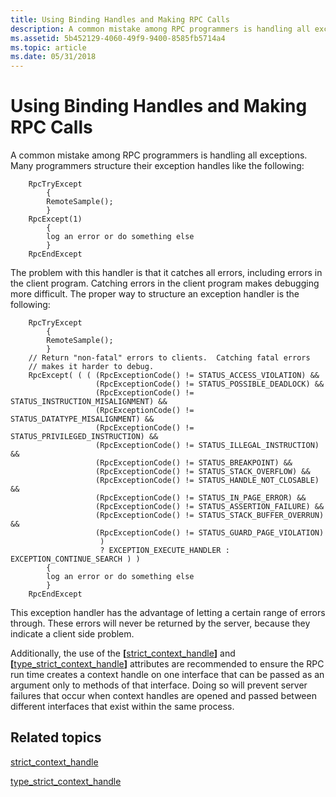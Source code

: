 ```yaml
---
title: Using Binding Handles and Making RPC Calls
description: A common mistake among RPC programmers is handling all exceptions.
ms.assetid: 5b452129-4060-49f9-9400-8585fb5714a4
ms.topic: article
ms.date: 05/31/2018
---
```


# Using Binding Handles and Making RPC Calls

A common mistake among RPC programmers is handling all exceptions. Many programmers structure their exception handles like the following:

``` syntax
    RpcTryExcept
        {
        RemoteSample();
        }
    RpcExcept(1)
        {
        log an error or do something else
        }
    RpcEndExcept
```

The problem with this handler is that it catches all errors, including errors in the client program. Catching errors in the client program makes debugging more difficult. The proper way to structure an exception handler is the following:

``` syntax
    RpcTryExcept
        {
        RemoteSample();
        }
    // Return "non-fatal" errors to clients.  Catching fatal errors
    // makes it harder to debug.
    RpcExcept( ( ( (RpcExceptionCode() != STATUS_ACCESS_VIOLATION) &&
                   (RpcExceptionCode() != STATUS_POSSIBLE_DEADLOCK) &&
                   (RpcExceptionCode() != STATUS_INSTRUCTION_MISALIGNMENT) &&
                   (RpcExceptionCode() != STATUS_DATATYPE_MISALIGNMENT) &&
                   (RpcExceptionCode() != STATUS_PRIVILEGED_INSTRUCTION) &&
                   (RpcExceptionCode() != STATUS_ILLEGAL_INSTRUCTION) &&
                   (RpcExceptionCode() != STATUS_BREAKPOINT) &&
                   (RpcExceptionCode() != STATUS_STACK_OVERFLOW) &&
                   (RpcExceptionCode() != STATUS_HANDLE_NOT_CLOSABLE) &&
                   (RpcExceptionCode() != STATUS_IN_PAGE_ERROR) &&
                   (RpcExceptionCode() != STATUS_ASSERTION_FAILURE) &&
                   (RpcExceptionCode() != STATUS_STACK_BUFFER_OVERRUN) &&
                   (RpcExceptionCode() != STATUS_GUARD_PAGE_VIOLATION)
                    )
                    ? EXCEPTION_EXECUTE_HANDLER : EXCEPTION_CONTINUE_SEARCH ) )
        {
        log an error or do something else
        }
    RpcEndExcept
```

This exception handler has the advantage of letting a certain range of errors through. These errors will never be returned by the server, because they indicate a client side problem.

Additionally, the use of the **\[**[strict\_context\_handle](/windows/desktop/Midl/strict-context-handle)**\]** and **\[**[type\_strict\_context\_handle](/windows/desktop/Midl/type-strict-context-handle)**\]** attributes are recommended to ensure the RPC run time creates a context handle on one interface that can be passed as an argument only to methods of that interface. Doing so will prevent server failures that occur when context handles are opened and passed between different interfaces that exist within the same process.

## Related topics

<dl> <dt>

[strict\_context\_handle](/windows/desktop/Midl/strict-context-handle)
</dt> <dt>

[type\_strict\_context\_handle](/windows/desktop/Midl/type-strict-context-handle)
</dt> </dl>

 

 
